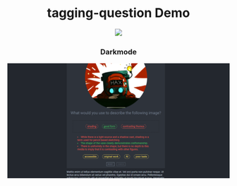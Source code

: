 <h1 align="center">tagging-question Demo</h1>

<div align="center">
  <img src="component-demo.gif" width="900px">
</div>

<h3 align="center">Darkmode</h1>

<div align="center">
  <img src="darkModeScreenshot.png" width="900px">
</div>

